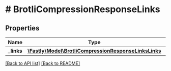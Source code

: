 # # BrotliCompressionResponseLinks

## Properties

Name | Type | Description | Notes
------------ | ------------- | ------------- | -------------
**_links** | [**\Fastly\Model\BrotliCompressionResponseLinksLinks**](BrotliCompressionResponseLinksLinks.md) |  | [optional] 


[[Back to API list]](../../README.md#endpoints) [[Back to README]](../../README.md)
